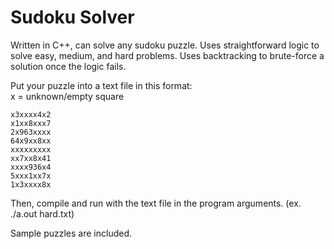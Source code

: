 # Sudoku Solver

Written in C++, can solve any sudoku puzzle. Uses straightforward logic to solve easy, medium, and hard problems. Uses backtracking to brute-force a solution once the logic fails.

Put your puzzle into a text file in this format:  
x = unknown/empty square

    x3xxxx4x2
    x1xx8xxx7
    2x963xxxx
    64x9xx8xx
    xxxxxxxxx
    xx7xx8x41
    xxxx936x4
    5xxx1xx7x
    1x3xxxx8x


Then, compile and run with the text file in the program arguments. (ex. ./a.out hard.txt)

Sample puzzles are included.
